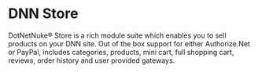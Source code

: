 # DNN Store

DotNetNuke® Store is a rich module suite which enables you to sell products on your DNN site. Out of the box support for either Authorize.Net or PayPal, includes categories, products, mini cart, full shopping cart, reviews, order history and user provided gateways.